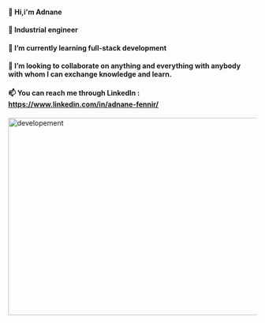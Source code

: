 #### 👋 Hi,i'm Adnane
#### 🔭 Industrial engineer
#### 🌱 I’m currently learning full-stack development
#### 💞️ I’m looking to collaborate on anything and everything with anybody with whom I can exchange knowledge and learn.
#### 📫 You can reach me through LinkedIn : https://www.linkedin.com/in/adnane-fennir/

<picture>
  <source media="(prefers-color-scheme: light)" srcset="https://static.wixstatic.com/media/d8b182_37e8bb1f59554749a15ce0f9ced8b726~mv2.gif">
  <img alt="developement" src="https://static.wixstatic.com/media/d8b182_37e8bb1f59554749a15ce0f9ced8b726~mv2.gif" width=" 700" height="400"  />
</picture>


<!--
**Dubwork91/Dubwork91** is a ✨ _special_ ✨ repository because its `README.md` (this file) appears on your GitHub profile.

Here are some ideas to get you started:

-  and full-stack developer 
- 🌱 I’m currently learning ...
- 👯 I’m looking to collaborate on ...
- 🤔 I’m looking for help with ...
- 💬 Ask me about ...
- 📫 How to reach me: ...
- 😄 Pronouns: ...
- ⚡ Fun fact: ...
-->
